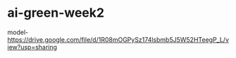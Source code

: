 # ai-green-week2
model-https://drive.google.com/file/d/1R08mOGPySz174lsbmb5J5W52HTeegP_L/view?usp=sharing

